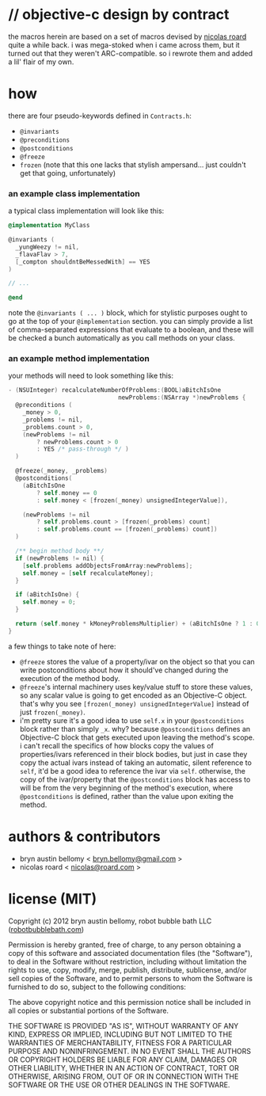 # // objective-c design by contract

the macros herein are based on a set of macros devised by [nicolas roard](http://roard.com) quite a while back.  i was mega-stoked when i came across them, but it turned out that they weren't ARC-compatible.  so i rewrote them and added a lil' flair of my own.

# how

there are four pseudo-keywords defined in `Contracts.h`:

- `@invariants`
- `@preconditions`
- `@postconditions`
- `@freeze`
- `frozen` (note that this one lacks that stylish ampersand... just couldn't get that going, unfortunately)

### an example class implementation

a typical class implementation will look like this:

```objective-c
@implementation MyClass

@invariants (
  _yungWeezy != nil,
  _flavaFlav > 7,
  [_compton shouldntBeMessedWith] == YES
)

// ...

@end
```

note the `@invariants ( ... )` block, which for stylistic purposes ought to go at the top of your `@implementation` section.  you can simply provide a list of comma-separated expressions that evaluate to a boolean, and these will be checked a bunch automatically as you call methods on your class.


### an example method implementation

your methods will need to look something like this:

```objective-c
- (NSUInteger) recalculateNumberOfProblems:(BOOL)aBitchIsOne
                               newProblems:(NSArray *)newProblems {
  @preconditions (
    _money > 0,
    _problems != nil,
    _problems.count > 0,
    (newProblems != nil
        ? newProblems.count > 0
        : YES /* pass-through */ )
  )

  @freeze(_money, _problems)
  @postconditions(
    (aBitchIsOne
        ? self.money == 0
        : self.money < [frozen(_money) unsignedIntegerValue]),

    (newProblems != nil
        ? self.problems.count > [frozen(_problems) count]
        : self.problems.count == [frozen(_problems) count])
  )

  /** begin method body **/
  if (newProblems != nil) {
    [self.problems addObjectsFromArray:newProblems];
    self.money = [self recalculateMoney];
  }

  if (aBitchIsOne) {
    self.money = 0;
  }

  return (self.money * kMoneyProblemsMultiplier) + (aBitchIsOne ? 1 : 0);
}
```

a few things to take note of here:

- `@freeze` stores the value of a property/ivar on the object so that you can write postconditions about how it should've changed during the execution of the method body.
- `@freeze`'s internal machinery uses key/value stuff to store these values, so any scalar value is going to get encoded as an Objective-C object.  that's why you see `[frozen(_money) unsignedIntegerValue]` instead of just `frozen(_money)`.
- i'm pretty sure it's a good idea to use `self.x` in your `@postconditions` block rather than simply `_x`.  why?  because `@postconditions` defines an Objective-C block that gets executed upon leaving the method's scope.  i can't recall the specifics of how blocks copy the values of properties/ivars referenced in their block bodies, but just in case they copy the actual ivars instead of taking an automatic, silent reference to `self`, it'd be a good idea to reference the ivar via `self`.  otherwise, the copy of the ivar/property that the `@postconditions` block has access to will be from the very beginning of the method's execution, where `@postconditions` is defined, rather than the value upon exiting the method.


# authors & contributors

- bryn austin bellomy < <bryn.bellomy@gmail.com> >
- nicolas roard < <nicolas@roard.com> >

# license (MIT)

Copyright (c) 2012 bryn austin bellomy, robot bubble bath LLC ([robotbubblebath.com](http://robotbubblebath.com))

Permission is hereby granted, free of charge, to any person obtaining
a copy of this software and associated documentation files (the
"Software"), to deal in the Software without restriction, including
without limitation the rights to use, copy, modify, merge, publish,
distribute, sublicense, and/or sell copies of the Software, and to
permit persons to whom the Software is furnished to do so, subject to
the following conditions:

The above copyright notice and this permission notice shall be
included in all copies or substantial portions of the Software.

THE SOFTWARE IS PROVIDED "AS IS", WITHOUT WARRANTY OF ANY KIND,
EXPRESS OR IMPLIED, INCLUDING BUT NOT LIMITED TO THE WARRANTIES OF
MERCHANTABILITY, FITNESS FOR A PARTICULAR PURPOSE AND
NONINFRINGEMENT. IN NO EVENT SHALL THE AUTHORS OR COPYRIGHT HOLDERS BE
LIABLE FOR ANY CLAIM, DAMAGES OR OTHER LIABILITY, WHETHER IN AN ACTION
OF CONTRACT, TORT OR OTHERWISE, ARISING FROM, OUT OF OR IN CONNECTION
WITH THE SOFTWARE OR THE USE OR OTHER DEALINGS IN THE SOFTWARE.
